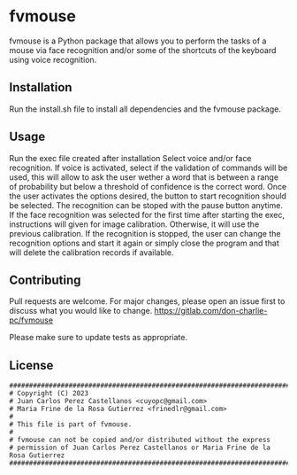 # fvmouse
fvmouse is a Python package that allows you to perform the tasks of a mouse via face recognition and/or some of the shortcuts of the keyboard using voice recognition.

## Installation
Run the install.sh file to install all dependencies and the fvmouse package.

## Usage
Run the exec file created after installation
Select voice and/or face recognition. If voice is activated, select if the validation of commands will be used, this will allow to ask the user wether a word that is between a range of probability but below a threshold of confidence is the correct word. 
Once the user activates the options desired, the button to start recognition should be selected. The recognition can be stoped with the pause button anytime. If the face recognition was selected for the first time after starting the exec, instructions will given for image calibration. Otherwise, it will use the previous calibration. 
If the recognition is stopped, the user can change the recognition options and start it again or simply close the program and that will delete the calibration records if available. 


## Contributing
Pull requests are welcome. For major changes, please open an issue first
to discuss what you would like to change.
https://gitlab.com/don-charlie-pc/fvmouse

Please make sure to update tests as appropriate.


## License
```
#################################################################################
# Copyright (C) 2023
# Juan Carlos Perez Castellanos <cuyopc@gmail.com>
# Maria Frine de la Rosa Gutierrez <frinedlr@gmail.com>
#
# This file is part of fvmouse.
#
# fvmouse can not be copied and/or distributed without the express
# permission of Juan Carlos Perez Castellanos or Maria Frine de la Rosa Gutierrez
##################################################################################
```